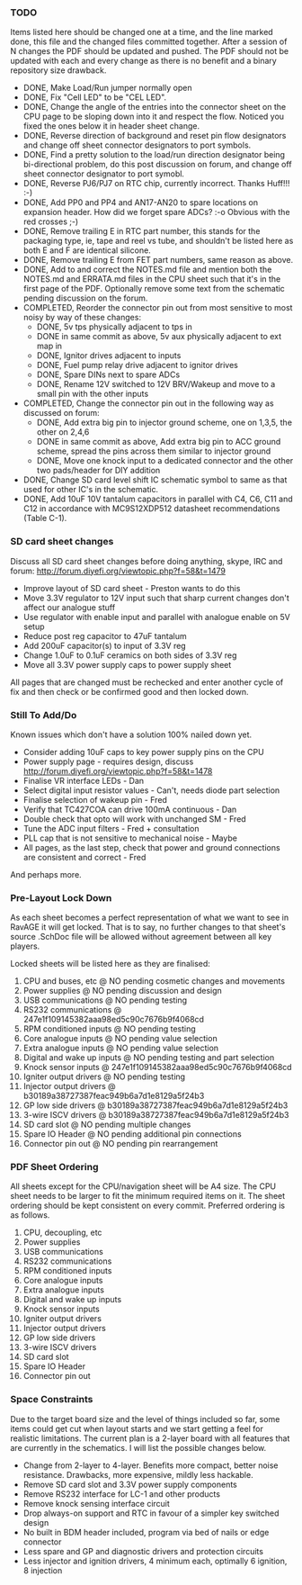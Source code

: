 ### TODO

Items listed here should be changed one at a time, and the line marked done, this
file and the changed files committed together. After a session of N changes the
PDF should be updated and pushed. The PDF should not be updated with each and
every change as there is no benefit and a binary repository size drawback.

 - DONE, Make Load/Run jumper normally open
 - DONE, Fix "Cell LED" to be "CEL LED".
 - DONE, Change the angle of the entries into the connector sheet on the CPU page to be sloping down into it and respect the flow. Noticed you fixed the ones below it in header sheet change.
 - DONE, Reverse direction of background and reset pin flow designators and change off sheet connector designators to port symbols. 
 - DONE, Find a pretty solution to the load/run direction designator being bi-directional problem, do this post discussion on forum, and change off sheet connector designator to port symobl.
 - DONE, Reverse PJ6/PJ7 on RTC chip, currently incorrect. Thanks Huff!!! :-)
 - DONE, Add PP0 and PP4 and AN17-AN20 to spare locations on expansion header. How did we forget spare ADCs? :-o Obvious with the red crosses ;-)
 - DONE, Remove trailing E in RTC part number, this stands for the packaging type, ie, tape and reel vs tube, and shouldn't be listed here as both E and F are identical silicone.
 - DONE, Remove trailing E from FET part numbers, same reason as above.
 - DONE, Add to and correct the NOTES.md file and mention both the NOTES.md and ERRATA.md files in the CPU sheet such that it's in the first page of the PDF. Optionally remove some text from the schematic pending discussion on the forum.
 - COMPLETED, Reorder the connector pin out from most sensitive to most noisy by way of these changes:
   - DONE, 5v tps physically adjacent to tps in
   - DONE in same commit as above, 5v aux physically adjacent to ext map in
   - DONE, Ignitor drives adjacent to inputs
   - DONE, Fuel pump relay drive adjacent to ignitor drives
   - DONE, Spare DINs next to spare ADCs
   - DONE, Rename 12V switched to 12V BRV/Wakeup and move to a small pin with the other inputs
 - COMPLETED, Change the connector pin out in the following way as discussed on forum:
   - DONE, Add extra big pin to injector ground scheme, one on 1,3,5, the other on 2,4,6
   - DONE in same commit as above, Add extra big pin to ACC ground scheme, spread the pins across them similar to injector ground
   - DONE, Move one knock input to a dedicated connector and the other two pads/header for DIY addition
 - DONE, Change SD card level shift IC schematic symbol to same as that used for other IC's in the schematic.
 - DONE, Add 10uF 10V tantalum capacitors in parallel with C4, C6, C11 and C12 in accordance with MC9S12XDP512 datasheet recommendations (Table C-1).

### SD card sheet changes

Discuss all SD card sheet changes before doing anything, skype, IRC and forum: http://forum.diyefi.org/viewtopic.php?f=58&t=1479

 - Improve layout of SD card sheet - Preston wants to do this
 - Move 3.3V regulator to 12V input such that sharp current changes don't affect our analogue stuff
 - Use regulator with enable input and parallel with analogue enable on 5V setup
 - Reduce post reg capacitor to 47uF tantalum
 - Add 200uF capacitor(s) to input of 3.3V reg
 - Change 1.0uF to 0.1uF ceramics on both sides of 3.3V reg
 - Move all 3.3V power supply caps to power supply sheet

All pages that are changed must be rechecked and enter another cycle of fix and
then check or be confirmed good and then locked down.

### Still To Add/Do

Known issues which don't have a solution 100% nailed down yet.

 - Consider adding 10uF caps to key power supply pins on the CPU
 - Power supply page - requires design, discuss http://forum.diyefi.org/viewtopic.php?f=58&t=1478
 - Finalise VR interface LEDs - Dan
 - Select digital input resistor values - Can't, needs diode part selection
 - Finalise selection of wakeup pin - Fred
 - Verify that TC427COA can drive 100mA continuous - Dan
 - Double check that opto will work with unchanged SM - Fred
 - Tune the ADC input filters - Fred + consultation
 - PLL cap that is not sensitive to mechanical noise - Maybe
 - All pages, as the last step, check that power and ground connections are consistent and correct - Fred

And perhaps more.

### Pre-Layout Lock Down

As each sheet becomes a perfect representation of what we want to see in RavAGE
it will get locked. That is to say, no further changes to that sheet's source
.SchDoc file will be allowed without agreement between all key players.

Locked sheets will be listed here as they are finalised:

 1.  CPU and buses, etc @ NO pending cosmetic changes and movements
 2.  Power supplies @ NO pending discussion and design
 3.  USB communications @ NO pending testing
 4.  RS232 communications @ 247e1f109145382aaa98ed5c90c7676b9f4068cd
 5.  RPM conditioned inputs @ NO pending testing
 6.  Core analogue inputs @ NO pending value selection
 7.  Extra analogue inputs @ NO pending value selection
 8.  Digital and wake up inputs @ NO pending testing and part selection
 9.  Knock sensor inputs @ 247e1f109145382aaa98ed5c90c7676b9f4068cd
 10. Igniter output drivers @ NO pending testing
 11. Injector output drivers @ b30189a38727387feac949b6a7d1e8129a5f24b3
 12. GP low side drivers @ b30189a38727387feac949b6a7d1e8129a5f24b3
 13. 3-wire ISCV drivers @ b30189a38727387feac949b6a7d1e8129a5f24b3
 14. SD card slot @ NO pending multiple changes
 15. Spare IO Header @ NO pending additional pin connections
 16. Connector pin out @ NO pending pin rearrangement

### PDF Sheet Ordering

All sheets except for the CPU/navigation sheet will be A4 size. The CPU sheet
needs to be larger to fit the minimum required items on it. The sheet ordering
should be kept consistent on every commit. Preferred ordering is as follows.

 1.  CPU, decoupling, etc
 2.  Power supplies
 3.  USB communications
 4.  RS232 communications
 5.  RPM conditioned inputs
 6.  Core analogue inputs
 7.  Extra analogue inputs
 8.  Digital and wake up inputs
 9.  Knock sensor inputs
 10. Igniter output drivers
 11. Injector output drivers
 12. GP low side drivers
 13. 3-wire ISCV drivers
 14. SD card slot
 15. Spare IO Header
 16. Connector pin out

### Space Constraints

Due to the target board size and the level of things included so far, some
items could get cut when layout starts and we start getting a feel for
realistic limitations. The current plan is a 2-layer board with all features
that are currently in the schematics. I will list the possible changes below.

 - Change from 2-layer to 4-layer. Benefits more compact, better noise resistance. Drawbacks, more expensive, mildly less hackable.
 - Remove SD card slot and 3.3V power supply components
 - Remove RS232 interface for LC-1 and other products
 - Remove knock sensing interface circuit
 - Drop always-on support and RTC in favour of a simpler key switched design
 - No built in BDM header included, program via bed of nails or edge connector
 - Less spare and GP and diagnostic drivers and protection circuits
 - Less injector and ignition drivers, 4 minimum each, optimally 6 ignition, 8 injection
